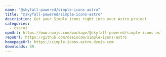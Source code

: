 ```yaml
---
name: "@skyfall-powered/simple-icons-astro"
title: "@skyfall-powered/simple-icons-astro"
description: Get your Simple icons right into your Astro project
categories:
  - css+ui
npmUrl: https://www.npmjs.com/package/@skyfall-powered/simple-icons-astro
repoUrl: https://github.com/dzeiocom/simple-icons-astro
homepageUrl: https://simple-icons-astro.dzeio.com
downloads: 39
---
```


